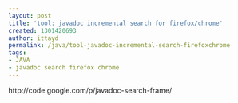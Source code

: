 ```yaml
---
layout: post
title: 'tool: javadoc incremental search for firefox/chrome'
created: 1301420693
author: ittayd
permalink: /java/tool-javadoc-incremental-search-firefoxchrome
tags:
- JAVA
- javadoc search firefox chrome
---
```

<p>http://code.google.com/p/javadoc-search-frame/</p>
